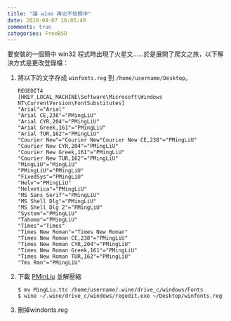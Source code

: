 ```yaml
---
title: "讓 wine 再也不怕簡中"
date: 2010-04-07 16:05:49
comments: true
categories: FreeBSD
---
```


要安裝的一個簡中 win32 程式時出現了火星文……於是展開了爬文之旅，以下解決方式是更改登錄檔：

<!-- more -->

1.  將以下的文字存成 `winfonts.reg` 到 `/home/username/Desktop`。

        REGEDIT4
        [HKEY_LOCAL_MACHINE\Software\Microsoft\Windows NT\CurrentVersion\FontSubstitutes]
        "Arial"="Arial"
        "Arial CE,238"="PMingLiU"
        "Arial CYR,204"="PMingLiU"
        "Arial Greek,161"="PMingLiU"
        "Arial TUR,162"="PMingLiU"
        "Courier New"="Courier New"Courier New CE,238"="PMingLiU"
        "Courier New CYR,204"="PMingLiU"
        "Courier New Greek,161"="PMingLiU"
        "Courier New TUR,162"="PMingLiU"
        "MingLiU"="MingLiU"
        "PMingLiU"="PMingLiU"
        "FixedSys"="PMingLiU"
        "Helv"="PMingLiU"
        "Helvetica"="PMingLiU"
        "MS Sans Serif"="PMingLiU"
        "MS Shell Dlg"="PMingLiU"
        "MS Shell Dlg 2"="PMingLiU"
        "System"="PMingLiU"
        "Tahoma"="PMingLiU"
        "Times"="Times"
        "Times New Roman"="Times New Roman"
        "Times New Roman CE,238"="PMingLiU"
        "Times New Roman CYR,204"="PMingLiU"
        "Times New Roman Greek,161"="PMingLiU"
        "Times New Roman TUR,162"="PMingLiU"
        "Tms Rmn"="PMingLiU"

2.  下載 <a href="http://mingliu.myweb.hinet.net/MingLiu/MingLiU.zip">PMinLiu</a> 並解壓縮

        $ mv MingLiu.ttc /home/username/.wine/drive_c/windows/Fonts
        $ wine ~/.wine/drive_c/windows/regedit.exe ~/Desktop/winfonts.reg

3. 刪掉windonts.reg